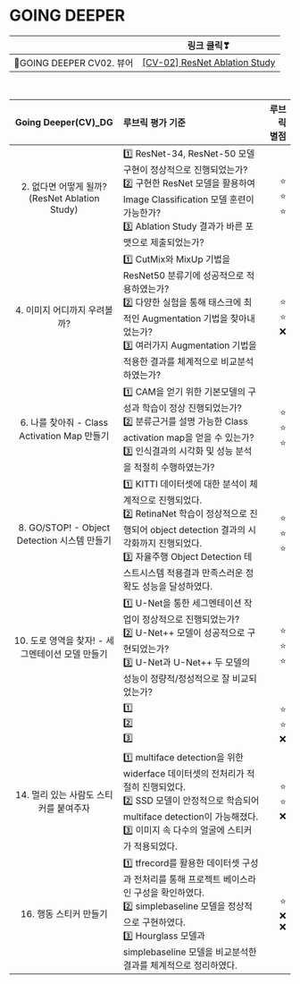 # GOING DEEPER

||링크 클릭❣|
|:---:|:---:|
|💌GOING DEEPER CV02. 뷰어|[[CV-02] ResNet Ablation Study](https://nbviewer.org/github/Seona056/AIFFEL_Daegu/blob/main/GOING%20DEEPER/%5BCV-02%5D%20ResNet%20Ablation%20Study.ipynb)

<Br>
  
|Going Deeper(CV)_DG|루브릭 평가 기준|루브릭 별점|
|:---:|:---|---:|
|2. 없다면 어떻게 될까? (ResNet Ablation Study)|1️⃣ ResNet-34, ResNet-50 모델 구현이 정상적으로 진행되었는가?<br>2️⃣ 구현한 ResNet 모델을 활용하여 Image Classification 모델 훈련이 가능한가?<br>3️⃣ Ablation Study 결과가 바른 포맷으로 제출되었는가?|⭐<br>⭐<br>⭐|
|4. 이미지 어디까지 우려볼까?|1️⃣ CutMix와 MixUp 기법을 ResNet50 분류기에 성공적으로 적용하였는가?<br>2️⃣ 다양한 실험을 통해 태스크에 최적인 Augmentation 기법을 찾아내었는가?<br>3️⃣ 여러가지 Augmentation 기법을 적용한 결과를 체계적으로 비교분석하였는가?|⭐<br>⭐<br>❌|
|6. 나를 찾아줘 - Class Activation Map 만들기|1️⃣ CAM을 얻기 위한 기본모델의 구성과 학습이 정상 진행되었는가?<br>2️⃣ 분류근거를 설명 가능한 Class activation map을 얻을 수 있는가?<br>3️⃣ 인식결과의 시각화 및 성능 분석을 적절히 수행하였는가?|⭐<br>⭐<br>⭐|
|8. GO/STOP! - Object Detection 시스템 만들기|1️⃣ KITTI 데이터셋에 대한 분석이 체계적으로 진행되었다.<br>2️⃣ RetinaNet 학습이 정상적으로 진행되어 object detection 결과의 시각화까지 진행되었다.<br>3️⃣ 자율주행 Object Detection 테스트시스템 적용결과 만족스러운 정확도 성능을 달성하였다.|⭐<br>⭐<br>⭐|
|10. 도로 영역을 찾자! - 세그멘테이션 모델 만들기|1️⃣ U-Net을 통한 세그멘테이션 작업이 정상적으로 진행되었는가?<br>2️⃣ U-Net++ 모델이 성공적으로 구현되었는가?<br>3️⃣ U-Net과 U-Net++ 두 모델의 성능이 정량적/정성적으로 잘 비교되었는가?|⭐<br>⭐<br>⭐|
||1️⃣<br>2️⃣<br>3️⃣|⭐<br>⭐<br>❌|
|14. 멀리 있는 사람도 스티커를 붙여주자|1️⃣ multiface detection을 위한 widerface 데이터셋의 전처리가 적절히 진행되었다.<br>2️⃣ SSD 모델이 안정적으로 학습되어 multiface detection이 가능해졌다.<br>3️⃣ 이미지 속 다수의 얼굴에 스티커가 적용되었다.|⭐<br>⭐<br>❌|
|16. 행동 스티커 만들기|1️⃣ tfrecord를 활용한 데이터셋 구성과 전처리를 통해 프로젝트 베이스라인 구성을 확인하였다.<br>2️⃣ simplebaseline 모델을 정상적으로 구현하였다.<br>3️⃣ Hourglass 모델과 simplebaseline 모델을 비교분석한 결과를 체계적으로 정리하였다.|⭐<br>❌<br>❌|

